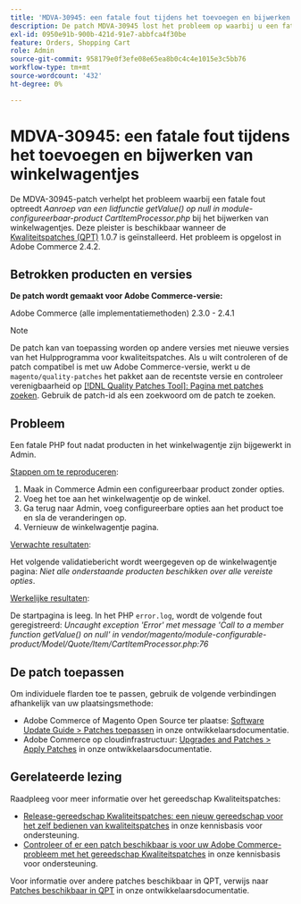 ```yaml
---
title: 'MDVA-30945: een fatale fout tijdens het toevoegen en bijwerken van winkelwagentjes'
description: De patch MDVA-30945 lost het probleem op waarbij u een fatale fout *Call aan een lidfunctie getValue() op ongeldig in module-configureerbaar-product CartItemProcessor.php* ontvangt wanneer het bijwerken van kaarten. Deze patch is beschikbaar wanneer [Quality Patches Tool (QPT)] (/help/announcements/adobe-commerce-announcements/magento-quality-patches-released-new-tool-to-self-serve-quality-patches.md) 1.0.7 is geïnstalleerd. Het probleem is opgelost in Adobe Commerce 2.4.2.
exl-id: 0950e91b-900b-421d-91e7-abbfca4f30be
feature: Orders, Shopping Cart
role: Admin
source-git-commit: 958179e0f3efe08e65ea8b0c4c4e1015e3c5bb76
workflow-type: tm+mt
source-wordcount: '432'
ht-degree: 0%

---
```


# MDVA-30945: een fatale fout tijdens het toevoegen en bijwerken van winkelwagentjes

De MDVA-30945-patch verhelpt het probleem waarbij een fatale fout optreedt *Aanroep van een lidfunctie getValue() op null in module-configureerbaar-product CartItemProcessor.php* bij het bijwerken van winkelwagentjes. Deze pleister is beschikbaar wanneer de [Kwaliteitspatches (QPT)](/help/announcements/adobe-commerce-announcements/magento-quality-patches-released-new-tool-to-self-serve-quality-patches.md) 1.0.7 is geïnstalleerd. Het probleem is opgelost in Adobe Commerce 2.4.2.

## Betrokken producten en versies

**De patch wordt gemaakt voor Adobe Commerce-versie:**

Adobe Commerce (alle implementatiemethoden) 2.3.0 - 2.4.1

>[!NOTE]
>
>De patch kan van toepassing worden op andere versies met nieuwe versies van het Hulpprogramma voor kwaliteitspatches. Als u wilt controleren of de patch compatibel is met uw Adobe Commerce-versie, werkt u de `magento/quality-patches` het pakket aan de recentste versie en controleer verenigbaarheid op [[!DNL Quality Patches Tool]: Pagina met patches zoeken](https://devdocs.magento.com/quality-patches/tool.html#patch-grid). Gebruik de patch-id als een zoekwoord om de patch te zoeken.

## Probleem

Een fatale PHP fout nadat producten in het winkelwagentje zijn bijgewerkt in Admin.

<u>Stappen om te reproduceren</u>:

1. Maak in Commerce Admin een configureerbaar product zonder opties.
1. Voeg het toe aan het winkelwagentje op de winkel.
1. Ga terug naar Admin, voeg configureerbare opties aan het product toe en sla de veranderingen op.
1. Vernieuw de winkelwagentje pagina.

<u>Verwachte resultaten</u>:

Het volgende validatiebericht wordt weergegeven op de winkelwagentje pagina: *Niet alle onderstaande producten beschikken over alle vereiste opties*.

<u>Werkelijke resultaten</u>:

De startpagina is leeg. In het PHP `error.log`, wordt de volgende fout geregistreerd: *Uncaught exception &#39;Error&#39; met message &#39;Call to a member function getValue() on null&#39; in vendor/magento/module-configurable-product/Model/Quote/Item/CartItemProcessor.php:76*

## De patch toepassen

Om individuele flarden toe te passen, gebruik de volgende verbindingen afhankelijk van uw plaatsingsmethode:

* Adobe Commerce of Magento Open Source ter plaatse: [Software Update Guide > Patches toepassen](https://devdocs.magento.com/guides/v2.4/comp-mgr/patching/mqp.html) in onze ontwikkelaarsdocumentatie.
* Adobe Commerce op cloudinfrastructuur: [Upgrades and Patches > Apply Patches](https://devdocs.magento.com/cloud/project/project-patch.html) in onze ontwikkelaarsdocumentatie.

## Gerelateerde lezing

Raadpleeg voor meer informatie over het gereedschap Kwaliteitspatches:

* [Release-gereedschap Kwaliteitspatches: een nieuw gereedschap voor het zelf bedienen van kwaliteitspatches](/help/announcements/adobe-commerce-announcements/magento-quality-patches-released-new-tool-to-self-serve-quality-patches.md) in onze kennisbasis voor ondersteuning.
* [Controleer of er een patch beschikbaar is voor uw Adobe Commerce-probleem met het gereedschap Kwaliteitspatches](/help/support-tools/patches-available-in-qpt-tool/check-patch-for-magento-issue-with-magento-quality-patches.md) in onze kennisbasis voor ondersteuning.

Voor informatie over andere patches beschikbaar in QPT, verwijs naar [Patches beschikbaar in QPT](https://devdocs.magento.com/quality-patches/tool.html#patch-grid) in onze ontwikkelaarsdocumentatie.
